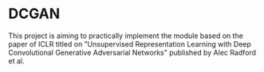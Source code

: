 # DCGAN
This project is aiming to practically implement the module based on the paper of ICLR titled on "Unsupervised Representation Learning with Deep Convolutional Generative Adversarial Networks" published by Alec Radford et al. 

